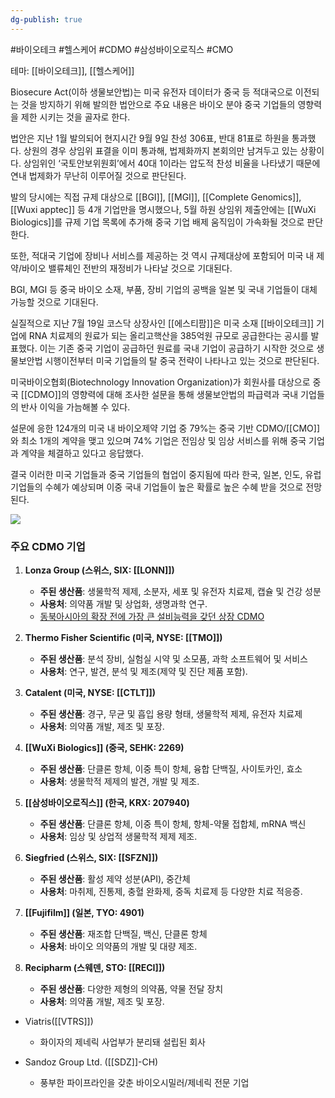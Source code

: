 ```yaml
---
dg-publish: true
---
```

#바이오테크 #헬스케어 #CDMO #삼성바이오로직스 #CMO 

테마: [[바이오테크]], [[헬스케어]]

Biosecure Act(이하 생물보안법)는 미국 유전자 데이터가 중국 등 적대국으로 이전되는 것을 방지하기 위해 발의한 법안으로 주요 내용은 바이오 분야 중국 기업들의 영향력을 제한 시키는 것을 골자로 한다.

법안은 지난 1월 발의되어 현지시간 9월 9일 찬성 306표, 반대 81표로 하원을 통과했다.
상원의 경우 상임위 표결을 이미 통과해, 법제화까지 본회의만 남겨두고 있는 상황이다.
상임위인 ‘국토안보위원회’에서 40대 1이라는 압도적 찬성 비율을 나타냈기 때문에 연내
법제화가 무난히 이루어질 것으로 판단된다.

발의 당시에는 직접 규제 대상으로 [[BGI]], [[MGI]], [[Complete Genomics]], [[Wuxi apptec]] 등 4개
기업만을 명시했으나, 5월 하원 상임위 제출안에는 [[WuXi Biologics]]를 규제 기업 목록에 추가해 중국 기업 배제 움직임이 가속화될 것으로 판단한다.

또한, 적대국 기업에 장비나 서비스를 제공하는 것 역시 규제대상에 포함되어 미국 내 제
약/바이오 밸류체인 전반의 재정비가 나타날 것으로 기대된다. 

BGI, MGI 등 중국 바이오 소재, 부품, 장비 기업의 공백을 일본 및 국내 기업들이 대체 가능할 것으로 기대된다.

실질적으로 지난 7월 19일 코스닥 상장사인 [[에스티팜]]은 미국 소재 [[바이오테크]] 기업에 RNA 치료제의 원료가 되는 올리고핵산을 385억원 규모로 공급한다는 공시를 발표했다. 이는 기존 중국 기업이 공급하던 원료를 국내 기업이 공급하기 시작한 것으로 생물보안법 시행이전부터 미국 기업들의 탈 중국 전략이 나타나고 있는 것으로 판단된다.

미국바이오협회(Biotechnology Innovation Organization)가 회원사를 대상으로 중국
[[CDMO]]의 영향력에 대해 조사한 설문을 통해 생물보안법의 파급력과 국내 기업들의 반사
이익을 가늠해볼 수 있다. 

설문에 응한 124개의 미국 내 바이오제약 기업 중 79%는 중국 기반 CDMO/[[CMO]]와 최소 1개의 계약을 맺고 있으며 74% 기업은 전임상 및 임상 서비스를 위해 중국 기업과 계약을 체결하고 있다고 응답했다. 

결국 이러한 미국 기업들과 중국 기업들의 협업이 중지됨에 따라 한국, 일본, 인도, 유럽 기업들의 수혜가 예상되며 이중 국내 기업들이 높은 확률로 높은 수혜 받을 것으로 전망된다.

![](Pasted%20image%2020240911104609.png)

### 주요 CDMO 기업

1. **Lonza Group (스위스, SIX: [[LONN]])**
    - **주된 생산품**: 생물학적 제제, 소분자, 세포 및 유전자 치료제, 캡슐 및 건강 성분
    - **사용처**: 의약품 개발 및 상업화, 생명과학 연구.
    - [동북아시아의 확장 전에 가장 큰 설비능력을 갖던 상장 CDMO](8.28_바이오시밀러와%20cdmo.pdf#page=34&selection=21,0,39,4&color=yellow)
      
2. **Thermo Fisher Scientific (미국, NYSE: [[TMO]])**
    - **주된 생산품**: 분석 장비, 실험실 시약 및 소모품, 과학 소프트웨어 및 서비스
    - **사용처**: 연구, 발견, 분석 및 제조(제약 및 진단 제품 포함).
      
3. **Catalent (미국, NYSE: [[CTLT]])**
    - **주된 생산품**: 경구, 무균 및 흡입 용량 형태, 생물학적 제제, 유전자 치료제
    - **사용처**: 의약품 개발, 제조 및 포장.
      
4. **[[WuXi Biologics]] (중국, SEHK: 2269)**
    - **주된 생산품**: 단클론 항체, 이중 특이 항체, 융합 단백질, 사이토카인, 효소
    - **사용처**: 생물학적 제제의 발견, 개발 및 제조.
      
5. **[[삼성바이오로직스]] (한국, KRX: 207940)**
    - **주된 생산품**: 단클론 항체, 이중 특이 항체, 항체-약물 접합체, mRNA 백신
    - **사용처**: 임상 및 상업적 생물학적 제제 제조.
      
6. **Siegfried (스위스, SIX: [[SFZN]])**
    - **주된 생산품**: 활성 제약 성분(API), 중간체
    - **사용처**: 마취제, 진통제, 충혈 완화제, 중독 치료제 등 다양한 치료 적응증.
      
7. **[[Fujifilm]] (일본, TYO: 4901)**
    - **주된 생산품**: 재조합 단백질, 백신, 단클론 항체
    - **사용처**: 바이오 의약품의 개발 및 대량 제조.
      
8. **Recipharm (스웨덴, STO: [[RECI]])**
    - **주된 생산품**: 다양한 제형의 의약품, 약물 전달 장치
    - **사용처**: 의약품 개발, 제조 및 포장.
      
- Viatris([[VTRS]])
	- 화이자의 제네릭 사업부가 분리돼 설립된 회사
	  
- Sandoz Group Ltd. ([[SDZ]]-CH)
	- 풍부한 파이프라인을 갖춘 바이오시밀러/제네릭 전문 기업